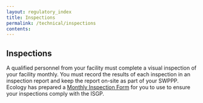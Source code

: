 ```yaml
---
layout: regulatory_index
title: Inspections
permalink: /technical/inspections
contents:
---
```


## Inspections

A qualified personnel from your facility must complete a visual inspection of your facility monthly. You must record the results of each inspection in an inspection report and keep the report on-site as part of your SWPPP. Ecology has prepared a [Monthly Inspection Form](https://ecology.wa.gov/Asset-Collections/Doc-Assets/Water-quality/Water-Quality-Permits/Industrial-Stormwater/Industrial-Stormwater-Monthly-Site-Inspection-Form) for you to use to ensure your inspections comply with the ISGP. 	
